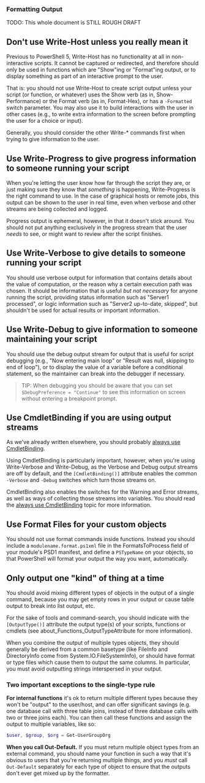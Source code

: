 ### Formatting Output

TODO: This whole document is STILL ROUGH DRAFT

## Don't use Write-Host unless you really mean it

Previous to PowerShell 5, Write-Host has no functionality at all in non-interactive scripts. It cannot be captured or redirected, and therefore should only be used in functions which are "Show"ing or "Format"ing output, or to display something as part of an interactive prompt to the user.

That is: you should not use Write-Host to create script output unless your script (or function, or whatever) uses the Show verb (as in, Show-Performance) or the Format verb (as in, Format-Hex), or has a `-Formatted` switch parameter. You may also use it to build interactions with the user in other cases (e.g., to write extra information to the screen before prompting the user for a choice or input).

Generally, you should consider the other Write-* commands first when trying to give information to the user.

## Use Write-Progress to give progress information to someone running your script

When you're letting the user know how far through the script they are, or just making sure they know that _something_ is happening, Write-Progress is the right command to use. In the case of graphical hosts or remote jobs, this output can be shown to the user in real time, even when verbose and other streams are being collected and logged.

Progress output is ephemeral, however, in that it doesn't stick around. You should not put anything exclusively in the progress stream that the user _needs_ to see, or might want to review after the script finishes.

## Use Write-Verbose to give details to someone running your script

You should use verbose output for information that contains details about the value of computation, or the reason why a certain execution path was chosen. It should be information that is useful _but not necessary_ for anyone running the script, providing status information such as "Server1 processed", or logic information such as "Server2 up-to-date, skipped", but shouldn't be used for actual results or important information.

## Use Write-Debug to give information to someone maintaining your script

You should use the debug output stream for output that is useful for script debugging (e.g., "Now entering main loop" or "Result was null, skipping to end of loop"), or to display the value of a variable before a conditional statement, so the maintainer can break into the debugger if necessary.

> TIP: When debugging you should be aware that you can set `$DebugPreference = "Continue"` to see this information on screen without entering a breakpoint prompt.

## Use CmdletBinding if you are using output streams

As we've already written elsewhere, you should probably [always use CmdletBinding](../Style-Guide/Code-Layout-and-Formatting.md#always-start-with-cmdletbinding). 

Using CmdletBinding is particularly important, however, when you're using Write-Verbose and Write-Debug, as the Verbose and Debug output streams are off by default, and the `[CmdletBinding()]` attribute enables the common `-Verbose` and `-Debug` switches which turn those streams on.

CmdletBinding also enables the switches for the Warning and Error streams, as well as ways of collecting those streams into variables. You should read the [always use CmdletBinding](../Style-Guide/Code-Layout-and-Formatting.md#always-start-with-cmdletbinding) topic for more information.

## Use Format Files for your custom objects

You should not use format commands inside functions. Instead you should include a `modulename.format.ps1xml` file in the FormatsToProcess field of your module's PSD1 manifest, and define a `PSTypeName` on your objects, so that PowerShell will format your output the way you want, automatically.

## Only output one "kind" of thing at a time

You should avoid mixing different types of objects in the output of a single command, because you may get empty rows in your output or cause table output to break into list output, etc.

For the sake of tools and command-search, you should indicate with the `[OutputType()]` attribute the output type(s) of your scripts, functions or cmdlets (see about_Functions_OutputTypeAttribute for more information).

When you combine the output of multiple types objects, they should generally be derived from a common basetype (like FileInfo and DirectoryInfo come from System.IO.FileSystemInfo), or should have format or type files which cause them to output the same columns. In particular, you must avoid outputting strings interspersed in your output.

### Two important exceptions to the single-type rule

**For internal functions** it's ok to return multiple different types because they won't be "output" to the user/host, and can offer significant savings (e.g. one database call with three table joins, instead of three database calls with two or three joins each).  You can then call these functions and assign the output to multiple variables, like so:

```PowerShell
$user, $group, $org = Get-UserGroupOrg
```

**When you call Out-Default.** If you must return multiple object types from an external command, you should name your function in such a way that it's obvious to users that you're returning multiple things, and you _must_ call `Out-Default` separately for each type of object to ensure that the outputs don't ever get mixed up by the formatter.
